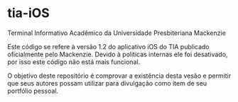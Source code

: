 # tia-iOS
Terminal Informativo Acadêmico da Universidade Presbiteriana Mackenzie

Este código se refere à versão 1.2 do aplicativo iOS do TIA publicado oficialmente pelo Mackenzie.
Devido à politicas internas ele foi desativado, por isso este código não está mais funcional.

O objetivo deste repositório é comprovar a existência desta vesão e permitir que seus autores possam utilizar 
para divulgação como item de seu portfólio pessoal.
